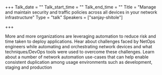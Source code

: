 +++
Talk_date = ""
Talk_start_time = ""
Talk_end_time = ""
Title = "Manage and maintain security and traffic policies across all devices in your network infrastructure"
Type = "talk"
Speakers = ["sanjay-shitole"]

+++

More and more organizations are leveraging automation to reduce risk and time taken to deploy applications. Hear about challenges faced by NetOps engineers while automating and orchestrating network devices and what techniques/DevOps tools were used to overcome these challenges. Learn about a number of network automation use-cases that can help enable consistent duplication among usage environments such as development, staging and production
